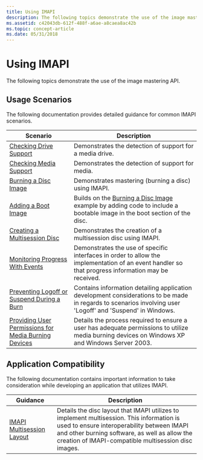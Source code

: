 ```yaml
---
title: Using IMAPI
description: The following topics demonstrate the use of the image mastering API.
ms.assetid: c42043db-612f-488f-a6ae-a8caea8ac42b
ms.topic: concept-article
ms.date: 05/31/2018
---
```


# Using IMAPI

The following topics demonstrate the use of the image mastering API.

## Usage Scenarios

The following documentation provides detailed guidance for common IMAPI scenarios.



| Scenario                                                                                                         | Description                                                                                                                                                           |
|------------------------------------------------------------------------------------------------------------------|-----------------------------------------------------------------------------------------------------------------------------------------------------------------------|
| [Checking Drive Support](checking-drive-support.md)                                                             | Demonstrates the detection of support for a media drive.<br/>                                                                                                   |
| [Checking Media Support](checking-media-support.md)                                                             | Demonstrates the detection of support for media.<br/>                                                                                                           |
| [Burning a Disc Image](burning-a-disc.md)                                                                       | Demonstrates mastering (burning a disc) using IMAPI.<br/>                                                                                                       |
| [Adding a Boot Image](adding-a-boot-image.md)                                                                   | Builds on the [Burning a Disc Image](burning-a-disc.md) example by adding code to include a bootable image in the boot section of the disc.<br/>               |
| [Creating a Multisession Disc](creating-a-multisession-disc.md)                                                 | Demonstrates the creation of a multisession disc using IMAPI.<br/>                                                                                              |
| [Monitoring Progress With Events](monitoring-progress-with-events.md)                                           | Demonstrates the use of specific interfaces in order to allow the implementation of an event handler so that progress information may be received. <br/>        |
| [Preventing Logoff or Suspend During a Burn](preventing-logoff-or-suspend-during-a-burn.md)                     | Contains information detailing application development considerations to be made in regards to scenarios involving user 'Logoff' and 'Suspend' in Windows.<br/> |
| [Providing User Permissions for Media Burning Devices](providing-user-permissions-for-media-burning-devices.md) | Details the process required to ensure a user has adequate permissions to utilize media burning devices on Windows XP and Windows Server 2003.<br/>             |



 

## Application Compatibility

The following documentation contains important information to take consideration while developing an application that utilizes IMAPI.



| Guidance                                                   | Description                                                                                                                                                                                                                                                 |
|------------------------------------------------------------|-------------------------------------------------------------------------------------------------------------------------------------------------------------------------------------------------------------------------------------------------------------|
| [IMAPI Multisession Layout](imapi-multisession-layout.md) | Details the disc layout that IMAPI utilizes to implement multisession. This information is used to ensure interoperability between IMAPI and other burning software, as well as allow the creation of IMAPI-compatible multisession disc images.<br/> |



 

 

 





